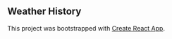 ## Weather History




This project was bootstrapped with [Create React App](https://github.com/facebookincubator/create-react-app).
